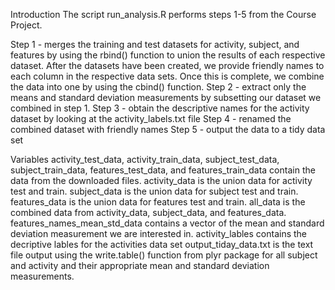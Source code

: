 Introduction
The script run_analysis.R performs steps 1-5 from the Course Project.

Step 1 - merges the training and test datasets for activity, subject, and features by using the rbind() function to union the results of each respective dataset.
After the datasets have been created, we provide friendly names to each column in the respective data sets.  Once this is complete, we combine the data into one by using the cbind() function.
Step 2 - extract only the means and standard deviation measurements by subsetting our dataset we combined in step 1.
Step 3 - obtain the descriptive names for the activity dataset by looking at the activity_labels.txt file
Step 4 - renamed the combined dataset with friendly names
Step 5 - output the data to a tidy data set


Variables
activity_test_data, activity_train_data, subject_test_data, subject_train_data, features_test_data, and features_train_data contain the data from the downloaded files.
activity_data is the union data for activity test and train.
subject_data is the union data for subject test and train.
features_data is the union data for features test and train.
all_data is the combined data from activity_data, subject_data, and features_data.
features_names_mean_std_data contains a vector of the mean and standard deviation measurement we are interested in.
activity_lables contains the decriptive lables for the activities data set
output_tiday_data.txt is the text file output using the write.table() function from plyr package for all subject and activity and their appropriate mean and standard deviation measurements.
